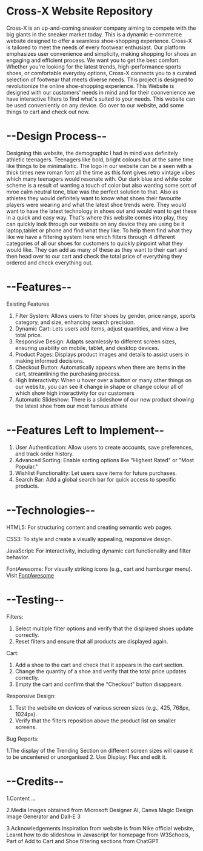 # Cross-X Website Repository

Cross-X is an up-and-coming sneaker company aiming to compete with the big giants in the sneaker market today. This is a dynamic e-commerce website designed to offer a seamless shoe-shopping experience. Cross-X is tailored to meet the needs of every footwear enthusiast. Our platform emphasizes user convenience and simplicity, making shopping for shoes an engaging and efficient process. We want you to get the best comfort. Whether you're looking for the latest trends, high-performance sports shoes, or comfortable everyday options, Cross-X connects you to a curated selection of footwear that meets diverse needs. This project is designed to revolutionize the online shoe-shopping experience. This Website is designed with our customers' needs in mind and for their coonvenience we have interactive filters to find what's suited to your needs. This website can be used conveniently on any device. Go over to our website, add some things to cart and check out now.

# --Design Process--
Designing this website, the demographic I had in mind was definitely athletic teenagers. Teenagers like bold, bright colours but at the same time like things to be minimalistic. The logo in our website can be a seen with a thick times new roman font all the time as this font gives retro vintage vibes which many teenagers would resonate with. Our dark blue and white color scheme is a result of wanting a touch of color but also wanting some sort of mroe calm neutral tone, blue was the perfect solution to that. Also as athletes they would definitely want to know what shoes their favourite players were wearing and what the latest shoe trends were. They would want to have the latest technology in shoes out and would want to get these in a quick and easy way. That's where this website comes into play, they can quickly look through our website on any device they are using be it laptop,tablet or phone and find what they like. To help them find what they like we have a filtering system here which filters through 4 different categories of all our shoes for customers to quickly pinpoint what they would like. They can add as many of these as they want to their cart and then head over to our cart and check the total price of everything they ordered and check everything out. 

# --Features--
Existing Features
1. Filter System: Allows users to filter shoes by gender, price range, sports category, and size, enhancing search precision.
2. Dynamic Cart: Lets users add items, adjust quantities, and view a live total price.
3. Responsive Design: Adapts seamlessly to different screen sizes, ensuring usability on mobile, tablet, and desktop devices.
4. Product Pages: Displays product images and details to assist users in making informed decisions.
5. Checkout Button: Automatically appears when there are items in the cart, streamlining the purchasing process.
6. High Interactivity: When u hover over a button or many other things on our website, you can see it change in shape or change colour all of which show high interactivity for our customers
7. Automatic Slideshow: There is a slideshow of our new product showing the latest shoe from our most famous athlete

# --Features Left to Implement--
1. User Authentication: Allow users to create accounts, save preferences, and track order history.
2. Advanced Sorting: Enable sorting options like "Highest Rated" or "Most Popular."
2. Wishlist Functionality: Let users save items for future purchases.
4. Search Bar: Add a global search bar for quick access to specific products.

# --Technologies--
HTML5: For structuring content and creating semantic web pages.

CSS3: To style and create a visually appealing, responsive design.

JavaScript: For interactivity, including dynamic cart functionality and filter behavior.

FontAwesome: For visually striking icons (e.g., cart and hamburger menu). Visit [FontAwesome](https://fontawesome.com/)

# --Testing--
Filters:

1. Select multiple filter options and verify that the displayed shoes update correctly.
2. Reset filters and ensure that all products are displayed again.
   
Cart:

1. Add a shoe to the cart and check that it appears in the cart section.
2. Change the quantity of a shoe and verify that the total price updates correctly.
3. Empty the cart and confirm that the "Checkout" button disappears.

Responsive Design:

1. Test the website on devices of various screen sizes (e.g., 425, 768px, 1024px).
2. Verify that the filters reposition above the product list on smaller screens.
   
Bug Reports:

1.The display of the Trending Section on different screen sizes will cause it to be uncentered or unorganised
2. Use Display: Flex and edit it.

# --Credits--
1.Content
...

2.Media
Images obtained from Microsoft Designer AI, Canva Magic Design Image Generator and Dall-E 3

3.Acknowledgements
Inspiration from website is from Nike official website,
Learnt how to do slideshow in Javascript for homepage from W3Schools,
Part of Add to Cart and Shoe filtering sections from ChatGPT
